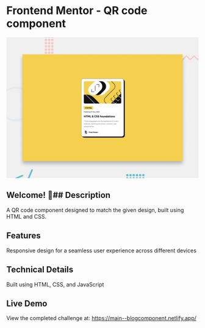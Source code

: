 # Frontend Mentor - QR code component

![Design preview for the Blog preview card coding challenge](./design/desktop-preview.jpg)

## Welcome! 👋## Description

A QR code component designed to match the given design, built using HTML and CSS.

## Features

Responsive design for a seamless user experience across different devices

## Technical Details

Built using HTML, CSS, and JavaScript

## Live Demo

View the completed challenge at: https://main--blogcomponent.netlify.app/
